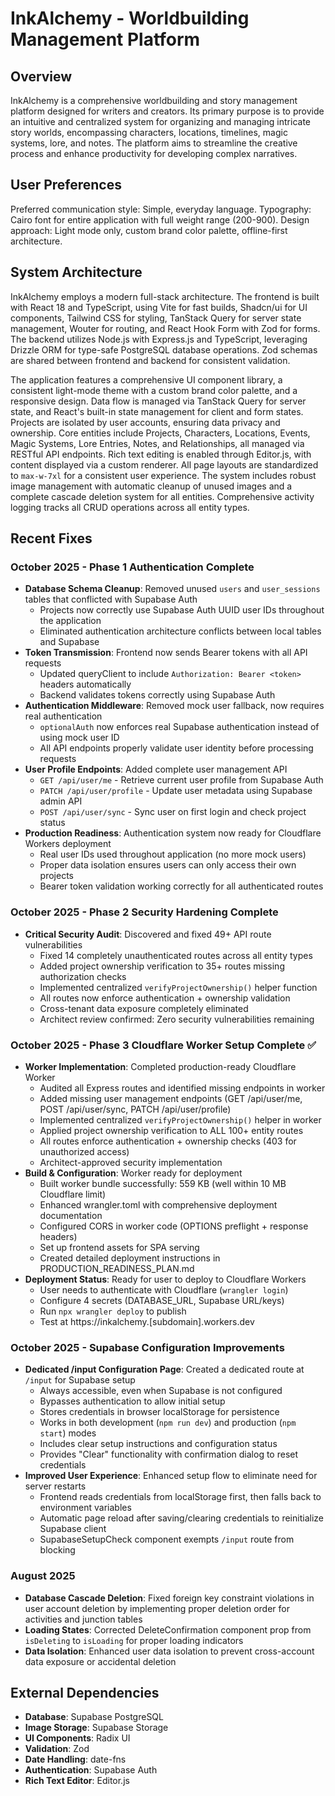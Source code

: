 # InkAlchemy - Worldbuilding Management Platform

## Overview
InkAlchemy is a comprehensive worldbuilding and story management platform designed for writers and creators. Its primary purpose is to provide an intuitive and centralized system for organizing and managing intricate story worlds, encompassing characters, locations, timelines, magic systems, lore, and notes. The platform aims to streamline the creative process and enhance productivity for developing complex narratives.

## User Preferences
Preferred communication style: Simple, everyday language.
Typography: Cairo font for entire application with full weight range (200-900).
Design approach: Light mode only, custom brand color palette, offline-first architecture.

## System Architecture
InkAlchemy employs a modern full-stack architecture. The frontend is built with React 18 and TypeScript, using Vite for fast builds, Shadcn/ui for UI components, Tailwind CSS for styling, TanStack Query for server state management, Wouter for routing, and React Hook Form with Zod for forms. The backend utilizes Node.js with Express.js and TypeScript, leveraging Drizzle ORM for type-safe PostgreSQL database operations. Zod schemas are shared between frontend and backend for consistent validation.

The application features a comprehensive UI component library, a consistent light-mode theme with a custom brand color palette, and a responsive design. Data flow is managed via TanStack Query for server state, and React's built-in state management for client and form states. Projects are isolated by user accounts, ensuring data privacy and ownership. Core entities include Projects, Characters, Locations, Events, Magic Systems, Lore Entries, Notes, and Relationships, all managed via RESTful API endpoints. Rich text editing is enabled through Editor.js, with content displayed via a custom renderer. All page layouts are standardized to `max-w-7xl` for a consistent user experience. The system includes robust image management with automatic cleanup of unused images and a complete cascade deletion system for all entities. Comprehensive activity logging tracks all CRUD operations across all entity types.

## Recent Fixes

### October 2025 - Phase 1 Authentication Complete
- **Database Schema Cleanup**: Removed unused `users` and `user_sessions` tables that conflicted with Supabase Auth
  - Projects now correctly use Supabase Auth UUID user IDs throughout the application
  - Eliminated authentication architecture conflicts between local tables and Supabase
- **Token Transmission**: Frontend now sends Bearer tokens with all API requests
  - Updated queryClient to include `Authorization: Bearer <token>` headers automatically
  - Backend validates tokens correctly using Supabase Auth
- **Authentication Middleware**: Removed mock user fallback, now requires real authentication
  - `optionalAuth` now enforces real Supabase authentication instead of using mock user ID
  - All API endpoints properly validate user identity before processing requests
- **User Profile Endpoints**: Added complete user management API
  - `GET /api/user/me` - Retrieve current user profile from Supabase Auth
  - `PATCH /api/user/profile` - Update user metadata using Supabase admin API
  - `POST /api/user/sync` - Sync user on first login and check project status
- **Production Readiness**: Authentication system now ready for Cloudflare Workers deployment
  - Real user IDs used throughout application (no more mock users)
  - Proper data isolation ensures users can only access their own projects
  - Bearer token validation working correctly for all authenticated routes

### October 2025 - Phase 2 Security Hardening Complete
- **Critical Security Audit**: Discovered and fixed 49+ API route vulnerabilities
  - Fixed 14 completely unauthenticated routes across all entity types
  - Added project ownership verification to 35+ routes missing authorization checks
  - Implemented centralized `verifyProjectOwnership()` helper function
  - All routes now enforce authentication + ownership validation
  - Cross-tenant data exposure completely eliminated
  - Architect review confirmed: Zero security vulnerabilities remaining

### October 2025 - Phase 3 Cloudflare Worker Setup Complete ✅
- **Worker Implementation**: Completed production-ready Cloudflare Worker
  - Audited all Express routes and identified missing endpoints in worker
  - Added missing user management endpoints (GET /api/user/me, POST /api/user/sync, PATCH /api/user/profile)
  - Implemented centralized `verifyProjectOwnership()` helper in worker
  - Applied project ownership verification to ALL 100+ entity routes
  - All routes enforce authentication + ownership checks (403 for unauthorized access)
  - Architect-approved security implementation
- **Build & Configuration**: Worker ready for deployment
  - Built worker bundle successfully: 559 KB (well within 10 MB Cloudflare limit)
  - Enhanced wrangler.toml with comprehensive deployment documentation
  - Configured CORS in worker code (OPTIONS preflight + response headers)
  - Set up frontend assets for SPA serving
  - Created detailed deployment instructions in PRODUCTION_READINESS_PLAN.md
- **Deployment Status**: Ready for user to deploy to Cloudflare Workers
  - User needs to authenticate with Cloudflare (`wrangler login`)
  - Configure 4 secrets (DATABASE_URL, Supabase URL/keys)
  - Run `npx wrangler deploy` to publish
  - Test at https://inkalchemy.[subdomain].workers.dev

### October 2025 - Supabase Configuration Improvements
- **Dedicated /input Configuration Page**: Created a dedicated route at `/input` for Supabase setup
  - Always accessible, even when Supabase is not configured
  - Bypasses authentication to allow initial setup
  - Stores credentials in browser localStorage for persistence
  - Works in both development (`npm run dev`) and production (`npm start`) modes
  - Includes clear setup instructions and configuration status
  - Provides "Clear" functionality with confirmation dialog to reset credentials
- **Improved User Experience**: Enhanced setup flow to eliminate need for server restarts
  - Frontend reads credentials from localStorage first, then falls back to environment variables
  - Automatic page reload after saving/clearing credentials to reinitialize Supabase client
  - SupabaseSetupCheck component exempts `/input` route from blocking

### August 2025
- **Database Cascade Deletion**: Fixed foreign key constraint violations in user account deletion by implementing proper deletion order for activities and junction tables
- **Loading States**: Corrected DeleteConfirmation component prop from `isDeleting` to `isLoading` for proper loading indicators
- **Data Isolation**: Enhanced user data isolation to prevent cross-account data exposure or accidental deletion

## External Dependencies
*   **Database**: Supabase PostgreSQL
*   **Image Storage**: Supabase Storage
*   **UI Components**: Radix UI
*   **Validation**: Zod
*   **Date Handling**: date-fns
*   **Authentication**: Supabase Auth
*   **Rich Text Editor**: Editor.js
